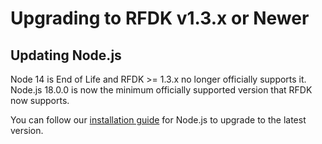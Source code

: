 # Upgrading to RFDK v1.3.x or Newer

## Updating Node.js

Node 14 is End of Life and RFDK >= 1.3.x no longer officially supports it. Node.js 18.0.0 is now
the minimum officially supported version that RFDK now supports.

You can follow our [installation guide](CONTRIBUTING.md#installing-nodejs) for Node.js to upgrade to the latest version.
